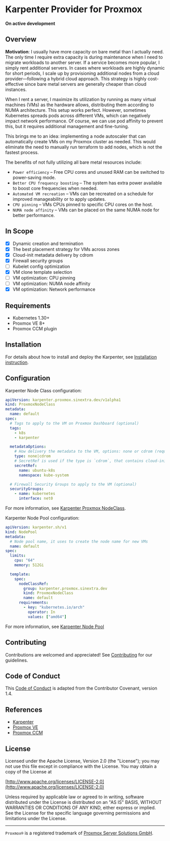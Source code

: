 # Karpenter Provider for Proxmox

__On active development__

## Overview

__Motivation__: I usually have more capacity on bare metal than I actually need. The only time I require extra capacity is during maintenance when I need to migrate workloads to another server. If a service becomes more popular, I simply rent additional servers. In cases where workloads are highly dynamic for short periods, I scale up by provisioning additional nodes from a cloud provider—following a hybrid cloud approach. This strategy is highly cost-effective since bare metal servers are generally cheaper than cloud instances.

When I rent a server, I maximize its utilization by running as many virtual machines (VMs) as the hardware allows, distributing them according to NUMA architecture. This setup works perfect. However, sometimes Kubernetes spreads pods across different VMs, which can negatively impact network performance. Of course, we can use pod affinity to prevent this, but it requires additional management and fine-tuning.

This brings me to an idea: implementing a node autoscaler that can automatically create VMs on my Proxmox cluster as needed. This would eliminate the need to manually run terraform to add nodes, which is not the fastest process.

The benefits of not fully utilizing all bare metal resources include:
* `Power efficiency` – Free CPU cores and unused RAM can be switched to power-saving mode.
* `Better CPU frequency boosting` – The system has extra power available to boost core frequencies when needed.
* `Automated VM recreation` – VMs can be recreated on a schedule for improved manageability or to apply updates.
* `CPU pinning` – VMs CPUs pinned to specific CPU cores on the host.
* `NUMA node affinity` – VMs can be placed on the same NUMA node for better performance.

## In Scope

* [x] Dynamic creation and termination
* [x] The best placement strategy for VMs across zones
* [x] Cloud-init metadata delivery by cdrom
* [x] Firewall security groups
* [ ] Kubelet config optimization
* [x] VM clone template selection
* [ ] VM optimization: CPU pinning
* [ ] VM optimization: NUMA node affinity
* [x] VM optimization: Network performance

## Requirements

- Kubernetes 1.30+
- Proxmox VE 8+
- Proxmox CCM plugin

## Installation

For details about how to install and deploy the Karpenter, see [Installation instruction](docs/install.md).

## Configuration

Karpenter Node Class configuration:

```yaml
apiVersion: karpenter.proxmox.sinextra.dev/v1alpha1
kind: ProxmoxNodeClass
metadata:
  name: default
spec:
  # Tags to apply to the VM on Proxmox Dashboard (optional)
  tags:
    - k8s
    - karpenter

  metadataOptions:
    # How delivery the metadata to the VM, options: none or cdrom (required)
    type: none|cdrom
    # SecretRef is used if the type is `cdrom`, that contains cloud-init metadata templates
    secretRef:
      name: ubuntu-k8s
      namespace: kube-system

  # Firewall Security Groups to apply to the VM (optional)
  securityGroups:
    - name: kubernetes
      interface: net0
```

For more information, see [Karpenter Proxmox NodeClass](docs/nodeclass.md).

Karpenter Node Pool configuration:

```yaml
apiVersion: karpenter.sh/v1
kind: NodePool
metadata:
  # Node pool name, it uses to create the node name for new VMs
  name: default
spec:
  limits:
    cpu: "64"
    memory: 512Gi

  template:
    spec:
      nodeClassRef:
        group: karpenter.proxmox.sinextra.dev
        kind: ProxmoxNodeClass
        name: default
      requirements:
        - key: "kubernetes.io/arch"
          operator: In
          values: ["amd64"]
```

For more information, see [Karpenter Node Pool](https://karpenter.sh/docs/concepts/nodepools/)

## Contributing

Contributions are welcomed and appreciated!
See [Contributing](CONTRIBUTING.md) for our guidelines.

## Code of Conduct

This [Code of Conduct](CODE_OF_CONDUCT.md) is adapted from the Contributor Covenant, version 1.4.

## References

* [Karpenter](https://karpenter.sh/)
* [Proxmox VE](https://www.proxmox.com/en/proxmox-ve)
* [Proxmox CCM](https://github.com/sergelogvinov/proxmox-cloud-controller-manager)

## License

Licensed under the Apache License, Version 2.0 (the "License");
you may not use this file except in compliance with the License.
You may obtain a copy of the License at

[http://www.apache.org/licenses/LICENSE-2.0](http://www.apache.org/licenses/LICENSE-2.0)

Unless required by applicable law or agreed to in writing, software
distributed under the License is distributed on an "AS IS" BASIS,
WITHOUT WARRANTIES OR CONDITIONS OF ANY KIND, either express or implied.
See the License for the specific language governing permissions and
limitations under the License.

---

`Proxmox®` is a registered trademark of [Proxmox Server Solutions GmbH](https://www.proxmox.com/en/about/company).
